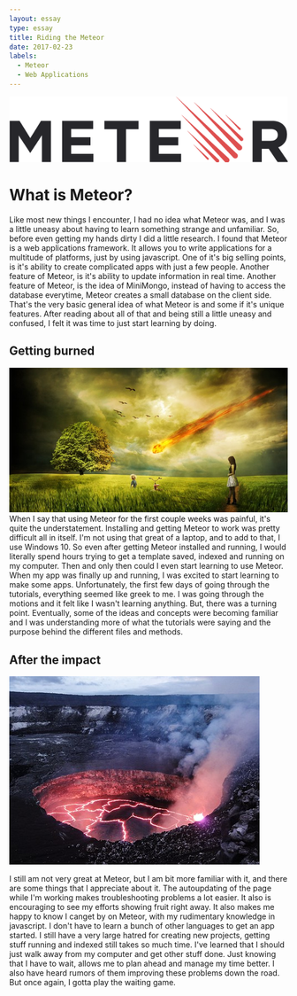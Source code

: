 ```yaml
---
layout: essay
type: essay
title: Riding the Meteor
date: 2017-02-23
labels:
  - Meteor
  - Web Applications
---
```

<div class="ui medium image">
  <img class="ui image" src="../images/meteor-logo.png">
</div>
<h1> What is Meteor? </h1>
Like most new things I encounter, I had no idea what Meteor was, and I was a little uneasy about having to learn something 
strange and unfamiliar. So, before even getting my hands dirty I did a little research. I found that Meteor is a web 
applications framework. It allows you to write applications for a multitude of platforms, just by using javascript. One of it's 
big selling points, is it's ability to create complicated apps with just a few people. Another feature of Meteor, is it's 
ability to update information in real time. Another feature of Meteor, is the idea of MiniMongo, instead of having to access the 
database everytime, Meteor creates a small database on the client side. That's the very basic general idea of what Meteor is and 
some if it's unique features. After reading about all of that and being still a little uneasy and confused, I felt it was time 
to just start learning by doing. 

## Getting burned
<div class="ui large right floated image">
  <img class="ui image" src="../images/burn.jpg">
</div>
When I say that using Meteor for the first couple weeks was painful, it's quite the understatement. Installing and getting 
Meteor to work was pretty difficult all in itself. I'm not using that great of a laptop, and to add to that, I use Windows 10.
So even after getting Meteor installed and running, I would literally spend hours trying to get a template saved, indexed and 
running on my computer. Then and only then could I even start learning to use Meteor. When my app was finally up and running, I
was excited to start learning to make some apps. Unfortunately, the first few days of going through the tutorials, everything 
seemed like greek to me. I was going through the motions and it felt like I wasn't learning anything. But, there was a turning 
point. Eventually, some of the ideas and concepts were becoming familiar and I was understanding more of what the tutorials were
saying and the purpose behind the different files and methods. 

## After the impact
<div class="ui medium left floated image">
  <img class="ui image" src="../images/impact.jpg">
</div>

I still am not very great at Meteor, but I am bit more familiar with it, and there are some things that I appreciate about it. 
The autoupdating of the page while I'm working makes troubleshooting problems a lot easier. It also is encouraging to see my 
efforts showing fruit right away. It also makes me happy to know I canget by on Meteor, with my rudimentary knowledge in
javascript. I don't have to learn a bunch of other languages to get an app started. I still have a very large hatred for 
creating new projects, getting stuff running and indexed still takes so much time. I've learned that I should just walk away
from my computer and get other stuff done. Just knowing that I have to wait, allows me to plan ahead and manage my time better. 
I also have heard rumors of them improving these problems down the road. But once again, I gotta play the waiting game. 
